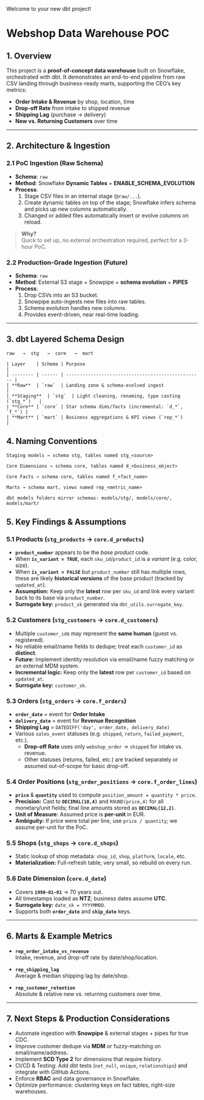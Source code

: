 Welcome to your new dbt project!
# Webshop Data Warehouse POC

## 1. Overview

This project is a **proof-of-concept data warehouse** built on Snowflake, orchestrated with dbt. It demonstrates an end-to-end pipeline from raw CSV landing through business-ready marts, supporting the CEO’s key metrics:

- **Order Intake & Revenue** by shop, location, time  
- **Drop-off Rate** from intake to shipped revenue  
- **Shipping Lag** (purchase → delivery)  
- **New vs. Returning Customers** over time  

---

## 2. Architecture & Ingestion

### 2.1 PoC Ingestion (Raw Schema)

- **Schema**: `raw`  
- **Method**: Snowflake **Dynamic Tables** + **ENABLE_SCHEMA_EVOLUTION**  
- **Process**:  
  1. Stage CSV files in an internal stage (`@raw/...`).  
  2. Create dynamic tables on top of the stage; Snowflake infers schema and picks up new columns automatically.  
  3. Changed or added files automatically insert or evolve columns on reload.  

> **Why?**  
> Quick to set up, no external orchestration required, perfect for a 3-hour PoC.

### 2.2 Production-Grade Ingestion (Future)

- **Schema**: `raw`  
- **Method**: External S3 stage + Snowpipe + **schema evolution** + **PIPES**  
- **Process**:  
  1. Drop CSVs into an S3 bucket.  
  2. Snowpipe auto-ingests new files into raw tables.  
  3. Schema evolution handles new columns.  
  4. Provides event-driven, near real-time loading.

---

## 3. dbt Layered Schema Design

```text
raw   →  stg   →  core   →  mart

| Layer    | Schema | Purpose                                            |
| -------- | ------ | -------------------------------------------------- |
| **Raw**  | `raw`  | Landing zone & schema-evolved ingest               |
| **Staging**  | `stg`  | Light cleaning, renaming, type casting (`stg_*`)   |
| **Core** | `core` | Star schema dims/facts (incremental: `d_*`, `f_*`) |
| **Mart** | `mart` | Business aggregations & KPI views (`rep_*`)        |
```
## 4. Naming Conventions

    Staging models → schema stg, tables named stg_<source>

    Core Dimensions → schema core, tables named d_<business_object>

    Core Facts → schema core, tables named f_<fact_name>

    Marts → schema mart, views named rep_<metric_name>

    dbt models folders mirror schemas: models/stg/, models/core/, models/mart/


## 5. Key Findings & Assumptions

### 5.1 Products (`stg_products` → `core.d_products`)
- **`product_number`** appears to be the _base product_ code.  
- When **`is_variant = TRUE`**, each `sku_id`/`product_id` is a _variant_ (e.g. color, size).  
- When **`is_variant = FALSE`** but `product_number` still has multiple rows, these are likely **historical versions** of the base product (tracked by `updated_at`).  
- **Assumption:** Keep only the **latest** row per `sku_id` and link every variant back to its base via `product_number`.  
- **Surrogate key:** `product_sk` generated via `dbt_utils.surrogate_key`.

### 5.2 Customers (`stg_customers` → `core.d_customers`)
- Multiple `customer_id`s may represent the **same human** (guest vs. registered).  
- No reliable email/name fields to dedupe; treat each `customer_id` as **distinct**.  
- **Future:** Implement identity resolution via email/name fuzzy matching or an external MDM system.  
- **Incremental logic:** Keep only the **latest** row per `customer_id` based on `updated_at`.  
- **Surrogate key:** `customer_sk`.

### 5.3 Orders (`stg_orders` → `core.f_orders`)
- **`order_date`** = event for **Order Intake**  
- **`delivery_date`** = event for **Revenue Recognition**  
- **Shipping Lag** = `DATEDIFF('day', order_date, delivery_date)`  
- Various `sales_event` statuses (e.g. `shipped`, `return`, `failed_payment`, etc.).  
  - **Drop-off Rate** uses only `webshop_order` → `shipped` for intake vs. revenue.  
  - Other statuses (returns, failed, etc.) are tracked separately or assumed out-of-scope for basic drop-off.

### 5.4 Order Positions (`stg_order_positions` → `core.f_order_lines`)
- **`price`** & **`quantity`** used to compute `position_amount = quantity * price`.  
- **Precision:** Cast to **`DECIMAL(10,4)`** and `ROUND(price,4)` for all monetary/unit fields; final line amounts stored as **`DECIMAL(12,2)`**.  
- **Unit of Measure:** Assumed price is **per-unit** in EUR.  
- **Ambiguity:** If price were total per line, use `price / quantity`; we assume per-unit for the PoC.

### 5.5 Shops (`stg_shops` → `core.d_shops`)
- Static lookup of shop metadata: `shop_id`, `shop`, `platform`, `locale`, etc.  
- **Materialization:** Full-refresh table; very small, so rebuild on every run.

### 5.6 Date Dimension (`core.d_date`)
- Covers **`1990-01-01`** → 70 years out.  
- All timestamps loaded as **NTZ**; business dates assume **UTC**.  
- **Surrogate key:** `date_sk = YYYYMMDD`.  
- Supports both **`order_date`** and **`ship_date`** keys.

---

## 6. Marts & Example Metrics

- **`rep_order_intake_vs_revenue`**  
  Intake, revenue, and drop-off rate by date/shop/location.

- **`rep_shipping_lag`**  
  Average & median shipping lag by date/shop.

- **`rep_customer_retention`**  
  Absolute & relative new vs. returning customers over time.

---

## 7. Next Steps & Production Considerations

- Automate ingestion with **Snowpipe** & external stages + pipes for true CDC.  
- Improve customer dedupe via **MDM** or fuzzy-matching on email/name/address.  
- Implement **SCD Type 2** for dimensions that require history.  
- CI/CD & Testing: Add dbt tests (`not_null`, `unique`, `relationships`) and integrate with GitHub Actions.  
- Enforce **RBAC** and data governance in Snowflake.  
- Optimize performance: clustering keys on fact tables, right-size warehouses.  

